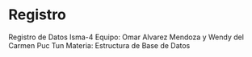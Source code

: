 # Registro
Registro de Datos
Isma-4
Equipo: Omar Alvarez Mendoza y Wendy del Carmen Puc Tun
Materia: Estructura de Base de Datos
